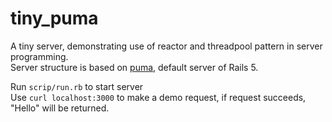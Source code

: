 # tiny_puma

A tiny server, demonstrating use of reactor and threadpool pattern in server programming.  
Server structure is based on [puma](https://github.com/puma/puma), default server of Rails 5.  

Run `scrip/run.rb` to start server   
Use `curl localhost:3000` to make a demo request, if request succeeds, "Hello" will be returned.  

 
